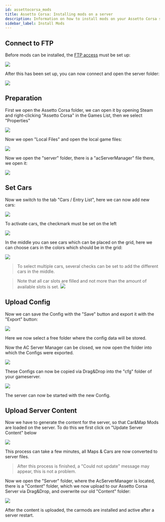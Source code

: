 ```yaml
---
id: assettocorsa_mods
title: Assetto Corsa: Installing mods on a server
description: Information on how to install mods on your Assetto Corsa server from ZAP-Hosting - ZAP-Hosting.com documentation
sidebar_label: Install Mods
---
```


## Connect to FTP

Before mods can be installed, the [FTP access](gameserver_ftpaccess.md) must be set up:

![](https://screensaver01.zap-hosting.com/index.php/s/YHTrcTS3x5a8wMn/preview)

After this has been set up, you can now connect and open the server folder:

![](https://screensaver01.zap-hosting.com/index.php/s/SAW5bnPjCpGDE8P/preview)


## Preparation

First we open the Assetto Corsa folder, we can open it by opening Steam and right-clicking "Assetto Corsa" in the Games List, then we select "Properties"

![](https://screensaver01.zap-hosting.com/index.php/s/eC9ny8CTa5PwAEN/preview)

Now we open "Local Files" and open the local game files:

![](https://screensaver01.zap-hosting.com/index.php/s/NM5QR9PeJzjSiY8/preview)

Now we open the "server" folder, there is a "acServerManager" file there, we open it:

![](https://screensaver01.zap-hosting.com/index.php/s/onqBCHqaezK2csf/preview)



## Set Cars

Now we switch to the tab "Cars / Entry List", here we can now add new cars:

![](https://screensaver01.zap-hosting.com/index.php/s/ExfRpRW9LbjRNkP/preview)

To activate cars, the checkmark must be set on the left

![](https://screensaver01.zap-hosting.com/index.php/s/7tZqtpfMKLz7oiR/preview)

In the middle you can see cars which can be placed on the grid, here we can choose cars in the colors which should be in the grid:

![](https://screensaver01.zap-hosting.com/index.php/s/D67miafjkCAQTkZ/preview)

> To select multiple cars, several checks can be set to add the different cars in the middle.

> Note that all car slots are filled and not more than the amount of available slots is set.
> ![](https://screensaver01.zap-hosting.com/index.php/s/rGKR2zNwgEagYMa/preview)


## Upload Config

Now we can save the Config with the "Save" button and export it with the "Export" button:

![](https://screensaver01.zap-hosting.com/index.php/s/ixFdiQHfA9q6ca4/preview)

Here we now select a free folder where the config data will be stored.

Now the AC Server Manager can be closed, we now open the folder into which the Configs were exported.

![](https://screensaver01.zap-hosting.com/index.php/s/trBYPXFQT6AcxWL/preview)

These Configs can now be copied via Drag&Drop into the "cfg" folder of your gameserver.

![](https://screensaver01.zap-hosting.com/index.php/s/9yFE96xgBQwHgsg/preview)

The server can now be started with the new Config.


## Upload Server Content

Now we have to generate the content for the server, so that Car&Map Mods are loaded on the server. To do this we first click on "Update Server Content" below

![](https://screensaver01.zap-hosting.com/index.php/s/BJj6fGbfiitYPMM/preview)

This process can take a few minutes, all Maps & Cars are now converted to server files.

> After this process is finished, a "Could not update" message may appear, this is not a problem.

Now we open the "Server" folder, where the AcServerManager is located, there is a "Content" folder, which we now upload to our Assetto Corsa Server via Drag&Drop, and overwrite our old "Content" folder:

![](https://screensaver01.zap-hosting.com/index.php/s/JHELeMApML8aamn/preview)

After the content is uploaded, the carmods are installed and active after a server restart.
